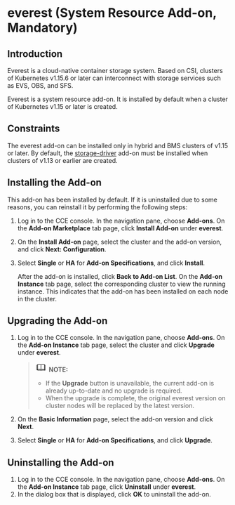 # everest \(System Resource Add-on, Mandatory\)<a name="cce_01_0066"></a>

## Introduction<a name="section25311744154917"></a>

Everest is a cloud-native container storage system. Based on CSI, clusters of Kubernetes v1.15.6 or later can interconnect with storage services such as EVS, OBS, and SFS.

Everest is a system resource add-on. It is installed by default when a cluster of Kubernetes v1.15 or later is created.

## Constraints<a name="section202191122814"></a>

The everest add-on can be installed only in hybrid and BMS clusters of v1.15 or later. By default, the  [storage-driver](storage-driver-(system-resource-add-on-mandatory).md)  add-on must be installed when clusters of v1.13 or earlier are created.

## Installing the Add-on<a name="section194134223382"></a>

This add-on has been installed by default. If it is uninstalled due to some reasons, you can reinstall it by performing the following steps:

1.  Log in to the CCE console. In the navigation pane, choose  **Add-ons**. On the  **Add-on Marketplace**  tab page, click  **Install Add-on**  under  **everest**.
2.  On the  **Install Add-on**  page, select the cluster and the add-on version, and click  **Next: Configuration**.
3.  Select  **Single**  or  **HA**  for  **Add-on Specifications**, and click  **Install**.

    After the add-on is installed, click  **Back to Add-on List**. On the  **Add-on Instance**  tab page, select the corresponding cluster to view the running instance. This indicates that the add-on has been installed on each node in the cluster.


## Upgrading the Add-on<a name="section1441472219383"></a>

1.  Log in to the CCE console. In the navigation pane, choose  **Add-ons**. On the  **Add-on Instance**  tab page, select the cluster and click  **Upgrade**  under  **everest**.

    >![](public_sys-resources/icon-note.gif) **NOTE:**   
    >-   If the  **Upgrade**  button is unavailable, the current add-on is already up-to-date and no upgrade is required.  
    >-   When the upgrade is complete, the original everest version on cluster nodes will be replaced by the latest version.  

2.  On the  **Basic Information**  page, select the add-on version and click  **Next**.
3.  Select  **Single**  or  **HA**  for  **Add-on Specifications**, and click  **Upgrade**.

## Uninstalling the Add-on<a name="section64144223384"></a>

1.  Log in to the CCE console. In the navigation pane, choose  **Add-ons**. On the  **Add-on Instance**  tab page, click  **Uninstall**  under  **everest**.
2.  In the dialog box that is displayed, click  **OK**  to uninstall the add-on.

